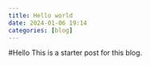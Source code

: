 ```yaml
---
title: Hello world
date: 2024-01-06 19:14
categories: [blog]
---
```


#Hello
This is a starter post for this blog.